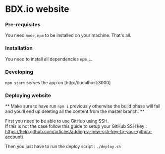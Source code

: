 # BDX.io website

### Pre-requisites

You need `node`, `npm` to be installed on your machine. That's all.

### Installation

You need to install all dependencies `npm i`.

### Developing

`npm start` serves the app on [http://localhost:3000]

### Deploying website

** Make sure to have run `npm i` previously otherwise the build phase will fail and you'll end up deleting all the content from the master branch. **

First you need to be able to use GitHub using SSH.  
If this is not the case follow this guide to setup your GitHub SSH key : https://help.github.com/articles/adding-a-new-ssh-key-to-your-github-account/

Then you just have to run the deploy script : `./deploy.sh`
